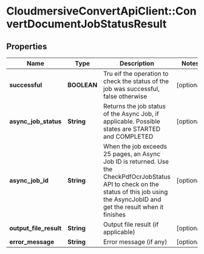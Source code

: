 # CloudmersiveConvertApiClient::ConvertDocumentJobStatusResult

## Properties
Name | Type | Description | Notes
------------ | ------------- | ------------- | -------------
**successful** | **BOOLEAN** | Tru eif the operation to check the status of the job was successful, false otherwise | [optional] 
**async_job_status** | **String** | Returns the job status of the Async Job, if applicable.  Possible states are STARTED and COMPLETED | [optional] 
**async_job_id** | **String** | When the job exceeds 25 pages, an Async Job ID is returned.  Use the CheckPdfOcrJobStatus API to check on the status of this job using the AsyncJobID and get the result when it finishes | [optional] 
**output_file_result** | **String** | Output file result (if applicable) | [optional] 
**error_message** | **String** | Error message (if any) | [optional] 


